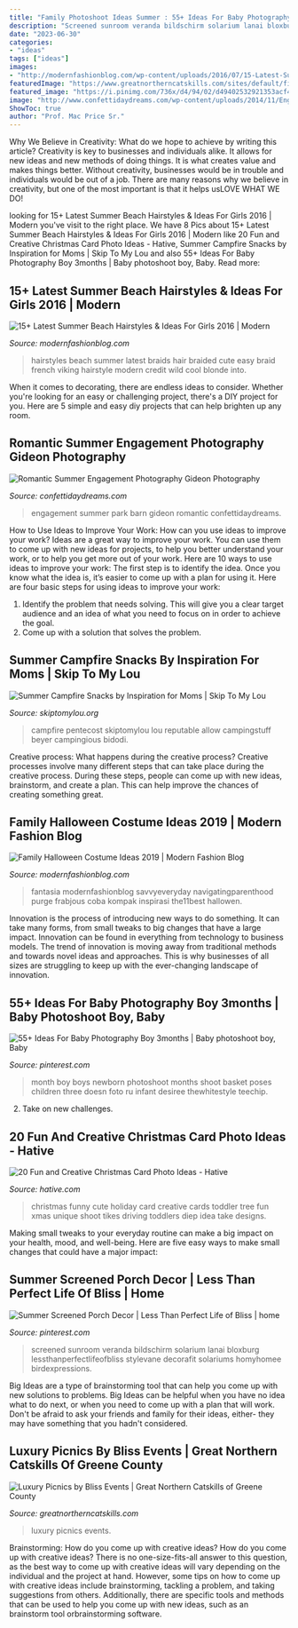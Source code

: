 ```yaml
---
title: "Family Photoshoot Ideas Summer : 55+ Ideas For Baby Photography Boy 3months"
description: "Screened sunroom veranda bildschirm solarium lanai bloxburg lessthanperfectlifeofbliss stylevane decorafit solariums homyhomee birdexpressions"
date: "2023-06-30"
categories:
- "ideas"
tags: ["ideas"]
images:
- "http://modernfashionblog.com/wp-content/uploads/2016/07/15-Latest-Summer-Beach-Hairstyles-Ideas-For-Girls-2016-13.jpg"
featuredImage: "https://www.greatnortherncatskills.com/sites/default/files/styles/1200x900/public/2020-10/IMG_5312.JPG?itok=6_UjEahd"
featured_image: "https://i.pinimg.com/736x/d4/94/02/d49402532921353acf4f924e6f79040c.jpg"
image: "http://www.confettidaydreams.com/wp-content/uploads/2014/11/Engagement-Photography-Ideas-6.jpg"
ShowToc: true
author: "Prof. Mac Price Sr."
---
```



Why We Believe in Creativity: What do we hope to achieve by writing this article?
Creativity is key to businesses and individuals alike. It allows for new ideas and new methods of doing things. It is what creates value and makes things better. Without creativity, businesses would be in trouble and individuals would be out of a job. There are many reasons why we believe in creativity, but one of the most important is that it helps usLOVE WHAT WE DO!

	

		
looking for 15+ Latest Summer Beach Hairstyles &amp; Ideas For Girls 2016 | Modern you've visit to the right place. We have 8 Pics about 15+ Latest Summer Beach Hairstyles &amp; Ideas For Girls 2016 | Modern like 20 Fun and Creative Christmas Card Photo Ideas - Hative, Summer Campfire Snacks by Inspiration for Moms | Skip To My Lou and also 55+ Ideas For Baby Photography Boy 3months | Baby photoshoot boy, Baby. Read more:
		
    
## 15+ Latest Summer Beach Hairstyles &amp; Ideas For Girls 2016 | Modern

<img loading=lazy src="http://modernfashionblog.com/wp-content/uploads/2016/07/15-Latest-Summer-Beach-Hairstyles-Ideas-For-Girls-2016-13.jpg" onerror="this.onerror=null;this.src='https://tse2.mm.bing.net/th?id=OIP.eg93uG1PkifRLZwJjGc-TQAAAA&amp;pid=15.1';" alt="15+ Latest Summer Beach Hairstyles &amp; Ideas For Girls 2016 | Modern">

_Source: modernfashionblog.com_

>hairstyles beach summer latest braids hair braided cute easy braid french viking hairstyle modern credit wild cool blonde into. 

	

When it comes to decorating, there are endless ideas to consider. Whether you're looking for an easy or challenging project, there's a DIY project for you. Here are 5 simple and easy diy projects that can help brighten up any room.

    
## Romantic Summer Engagement Photography Gideon Photography

<img loading=lazy src="http://www.confettidaydreams.com/wp-content/uploads/2014/11/Engagement-Photography-Ideas-6.jpg" onerror="this.onerror=null;this.src='https://tse2.mm.bing.net/th?id=OIP.md6AZmuF0mHCulXWgaB1UgHaLH&amp;pid=15.1';" alt="Romantic Summer Engagement Photography Gideon Photography">

_Source: confettidaydreams.com_

>engagement summer park barn gideon romantic confettidaydreams. 

	

How to Use Ideas to Improve Your Work: How can you use ideas to improve your work?
Ideas are a great way to improve your work. You can use them to come up with new ideas for projects, to help you better understand your work, or to help you get more out of your work. Here are 10 ways to use ideas to improve your work: 
The first step is to identify the idea. Once you know what the idea is, it’s easier to come up with a plan for using it. Here are four basic steps for using ideas to improve your work: 
1) Identify the problem that needs solving. This will give you a clear target audience and an idea of what you need to focus on in order to achieve the goal. 
2) Come up with a solution that solves the problem.

    
## Summer Campfire Snacks By Inspiration For Moms | Skip To My Lou

<img loading=lazy src="https://www.skiptomylou.org/wp-content/uploads/2015/07/Summer-Campfire-Snacks-1.jpg" onerror="this.onerror=null;this.src='https://tse1.mm.bing.net/th?id=OIP.D75U69DuNahqdK9upf8hIQHaJ4&amp;pid=15.1';" alt="Summer Campfire Snacks by Inspiration for Moms | Skip To My Lou">

_Source: skiptomylou.org_

>campfire pentecost skiptomylou lou reputable allow campingstuff beyer campingious bidodi. 

	

Creative process: What happens during the creative process?
Creative processes involve many different steps that can take place during the creative process. During these steps, people can come up with new ideas, brainstorm, and create a plan. This can help improve the chances of creating something great.

    
## Family Halloween Costume Ideas 2019 | Modern Fashion Blog

<img loading=lazy src="https://modernfashionblog.com/wp-content/uploads/2019/08/Family-Halloween-Costume-Ideas-2019-5.jpg" onerror="this.onerror=null;this.src='https://tse1.mm.bing.net/th?id=OIP.PkJqtyWy4wpK2dtPZoCk4gHaK5&amp;pid=15.1';" alt="Family Halloween Costume Ideas 2019 | Modern Fashion Blog">

_Source: modernfashionblog.com_

>fantasia modernfashionblog savvyeveryday navigatingparenthood purge frabjous coba kompak inspirasi the11best hallowen. 

	

Innovation is the process of introducing new ways to do something. It can take many forms, from small tweaks to big changes that have a large impact. Innovation can be found in everything from technology to business models. The trend of innovation is moving away from traditional methods and towards novel ideas and approaches. This is why businesses of all sizes are struggling to keep up with the ever-changing landscape of innovation.

    
## 55+ Ideas For Baby Photography Boy 3months | Baby Photoshoot Boy, Baby

<img loading=lazy src="https://i.pinimg.com/736x/d4/94/02/d49402532921353acf4f924e6f79040c.jpg" onerror="this.onerror=null;this.src='https://tse3.mm.bing.net/th?id=OIP.fCyKYj9ZSGDYBr_yiDe5lgAAAA&amp;pid=15.1';" alt="55+ Ideas For Baby Photography Boy 3months | Baby photoshoot boy, Baby">

_Source: pinterest.com_

>month boy boys newborn photoshoot months shoot basket poses children three doesn foto ru infant desiree thewhitestyle teechip. 

	

2. Take on new challenges.

    
## 20 Fun And Creative Christmas Card Photo Ideas - Hative

<img loading=lazy src="https://hative.com/wp-content/uploads/2014/11/christmas-card-photo-ideas/19-christmas-card-photo-ideas.jpg" onerror="this.onerror=null;this.src='https://tse3.mm.bing.net/th?id=OIP.oRaY5QY4AGzTNCpJzST8AQHaKD&amp;pid=15.1';" alt="20 Fun and Creative Christmas Card Photo Ideas - Hative">

_Source: hative.com_

>christmas funny cute holiday card creative cards toddler tree fun xmas unique shoot tikes driving toddlers diep idea take designs. 

	

Making small tweaks to your everyday routine can make a big impact on your health, mood, and well-being. Here are five easy ways to make small changes that could have a major impact: 

    
## Summer Screened Porch Decor | Less Than Perfect Life Of Bliss | Home

<img loading=lazy src="https://i.pinimg.com/736x/3e/40/42/3e404215e6b31938fc3c20ef4c92ea6d.jpg" onerror="this.onerror=null;this.src='https://tse2.mm.bing.net/th?id=OIP.1WVTojFb-yh58SKi9X-cpQHaLH&amp;pid=15.1';" alt="Summer Screened Porch Decor | Less Than Perfect Life of Bliss | home">

_Source: pinterest.com_

>screened sunroom veranda bildschirm solarium lanai bloxburg lessthanperfectlifeofbliss stylevane decorafit solariums homyhomee birdexpressions. 

	

Big Ideas are a type of brainstorming tool that can help you come up with new solutions to problems. Big Ideas can be helpful when you have no idea what to do next, or when you need to come up with a plan that will work. Don't be afraid to ask your friends and family for their ideas, either- they may have something that you hadn't considered.

    
## Luxury Picnics By Bliss Events | Great Northern Catskills Of Greene County

<img loading=lazy src="https://www.greatnortherncatskills.com/sites/default/files/styles/1200x900/public/2020-10/IMG_5312.JPG?itok=6_UjEahd" onerror="this.onerror=null;this.src='https://tse2.mm.bing.net/th?id=OIP.-3FgKKr-qz2Mpg2-Kw00rgHaFj&amp;pid=15.1';" alt="Luxury Picnics by Bliss Events | Great Northern Catskills of Greene County">

_Source: greatnortherncatskills.com_

>luxury picnics events. 

	

Brainstorming: How do you come up with creative ideas?
How do you come up with creative ideas?
There is no one-size-fits-all answer to this question, as the best way to come up with creative ideas will vary depending on the individual and the project at hand. However, some tips on how to come up with creative ideas include brainstorming, tackling a problem, and taking suggestions from others. Additionally, there are specific tools and methods that can be used to help you come up with new ideas, such as an brainstorm tool orbrainstorming software.

